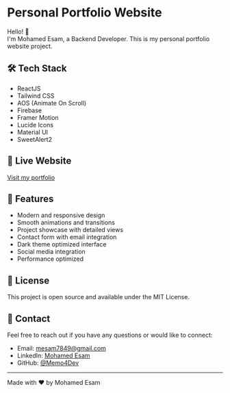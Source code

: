 # Personal Portfolio Website

Hello! 👋  
I'm Mohamed Esam, a Backend Developer. This is my personal portfolio website project.

## 🛠️ Tech Stack
- ReactJS
- Tailwind CSS
- AOS (Animate On Scroll)
- Firebase
- Framer Motion
- Lucide Icons
- Material UI
- SweetAlert2

## 🔗 Live Website
[Visit my portfolio](https://memo4dev.vercel.app/)

## 🚀 Features
- Modern and responsive design
- Smooth animations and transitions
- Project showcase with detailed views
- Contact form with email integration
- Dark theme optimized interface
- Social media integration
- Performance optimized



## 📄 License
This project is open source and available under the MIT License.

## 🤝 Contact
Feel free to reach out if you have any questions or would like to connect:
- Email: mesam7849@gmail.com
- LinkedIn: [Mohamed Esam](https://www.linkedin.com/in/mohamed-esam-234b482a2/)
- GitHub: [@Memo4Dev](https://github.com/memo4dev)

---
Made with ❤️ by Mohamed Esam
